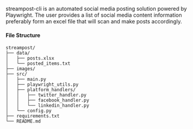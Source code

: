 streampost-cli is an automated social media posting solution powered by Playwright. The user provides a list of social media content information preferably form an excel file that will scan and make posts accordingly. 

#### File Structure
```
streampost/
├── data/
│   ├── posts.xlsx
│   └── posted_items.txt
├── images/
├── src/
│   ├── main.py
│   ├── playwright_utils.py
│   ├── platform_handlers/
│   │   ├── twitter_handler.py
│   │   ├── facebook_handler.py
│   │   └── linkedin_handler.py
│   └── config.py
├── requirements.txt
└── README.md
```
